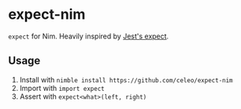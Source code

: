 # expect-nim

`expect` for Nim. Heavily inspired by [Jest's expect](https://jestjs.io/docs/en/expect).

## Usage

1. Install with `nimble install https://github.com/celeo/expect-nim`
1. Import with `import expect`
1. Assert with `expect<what>(left, right)`
